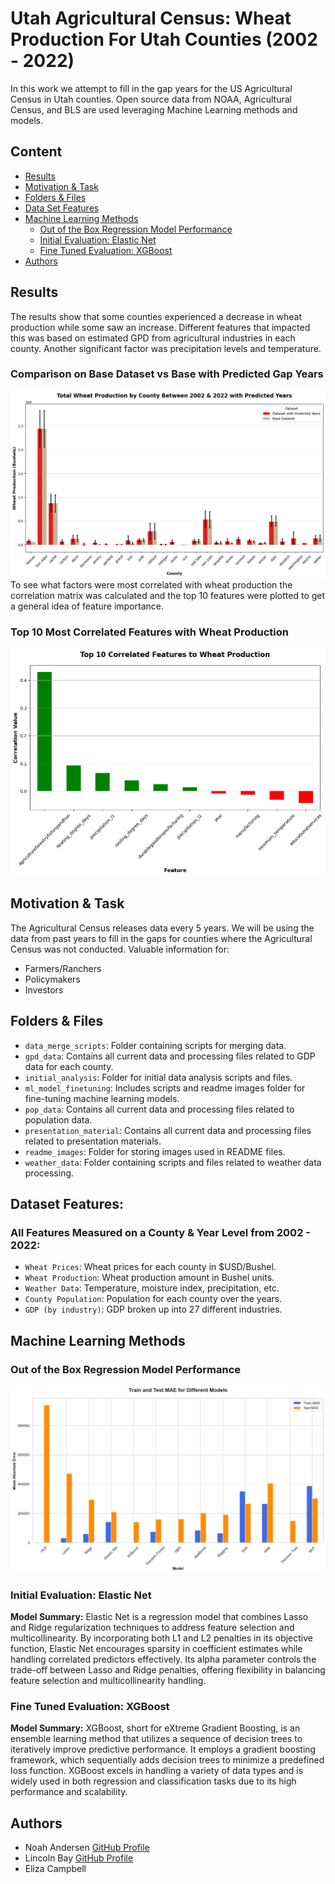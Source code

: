 # Utah Agricultural Census: Wheat Production For Utah Counties (2002 - 2022)
In this work we attempt to fill in the gap years for the US Agricultural Census in Utah counties. Open source data from NOAA, Agricultural Census, and BLS are used leveraging Machine Learning methods and models.

## Content
- [Results](#results)
- [Motivation & Task](#motivation--task)
- [Folders & Files](#folders--files)
- [Data Set Features](#dataset-features)
- [Machine Learning Methods](#machine-learning-methods)
  - [Out of the Box Regression Model Performance](#out-of-the-box-regression-model-performance)
  - [Initial Evaluation: Elastic Net](#initial-evaluation-elastic-net)
  - [Fine Tuned Evaluation: XGBoost](#fine-tuned-evaluation-xgboost)
- [Authors](#authors)

## Results
The results show that some counties experienced a decrease in wheat production while some saw an increase. Different features that impacted this was based on estimated GPD from agricultural industries in each county. Another significant factor was precipitation levels and temperature.
### Comparison on Base Dataset vs Base with Predicted Gap Years
![Predicted Results](readme_images/wheat_prod_comp.png)
To see what factors were most correlated with wheat production the correlation matrix was calculated and the top 10 features were plotted to get a general idea of feature importance.
### Top 10 Most Correlated Features with Wheat Production
![Correlation](readme_images/top_10_correlated_features.png)

## Motivation & Task
The Agricultural Census releases data every 5 years. We will be using the data from past years to fill in the gaps for counties where the Agricultural Census was not conducted.
Valuable information for:
- Farmers/Ranchers
- Policymakers 
- Investors

## Folders & Files
- `data_merge_scripts`: Folder containing scripts for merging data.
- `gpd_data`: Contains all current data and processing files related to GDP data for each county.
- `initial_analysis`: Folder for initial data analysis scripts and files.
- `ml_model_finetuning`: Includes scripts and readme images folder for fine-tuning machine learning models.
- `pop_data`: Contains all current data and processing files related to population data.
- `presentation_material`: Contains all current data and processing files related to presentation materials.
- `readme_images`: Folder for storing images used in README files.
- `weather_data`: Folder containing scripts and files related to weather data processing.

## Dataset Features:

### All Features Measured on a County & Year Level from 2002 - 2022:

- `Wheat Prices`: Wheat prices for each county in $USD/Bushel.
- `Wheat Production`: Wheat production amount in Bushel units.
- `Weather Data`: Temperature, moisture index, precipitation, etc.
- `County Population`: Population for each county over the years.
- `GDP (by industry)`: GDP broken up into 27 different industries.

## Machine Learning Methods

### Out of the Box Regression Model Performance
![Out of the box performance](readme_images/base_model_metrics.png)

### Initial Evaluation: Elastic Net
**Model Summary:** 
Elastic Net is a regression model that combines Lasso and Ridge regularization techniques to address feature selection and multicollinearity. By incorporating both L1 and L2 penalties in its objective function, Elastic Net encourages sparsity in coefficient estimates while handling correlated predictors effectively. Its alpha parameter controls the trade-off between Lasso and Ridge penalties, offering flexibility in balancing feature selection and multicollinearity handling.

### Fine Tuned Evaluation: XGBoost
**Model Summary:** 
XGBoost, short for eXtreme Gradient Boosting, is an ensemble learning method that utilizes a sequence of decision trees to iteratively improve predictive performance. It employs a gradient boosting framework, which sequentially adds decision trees to minimize a predefined loss function. XGBoost excels in handling a variety of data types and is widely used in both regression and classification tasks due to its high performance and scalability.

## Authors
- Noah Andersen
[GitHub Profile](https://github.com/noah-andersen)
- Lincoln Bay
[GitHub Profile](https://github.com/lnbayisfree)
- Eliza Campbell
